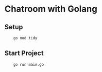 # Chatroom with Golang

## Setup

```bash
	go mod tidy
```

## Start Project

```
	go run main.go
```